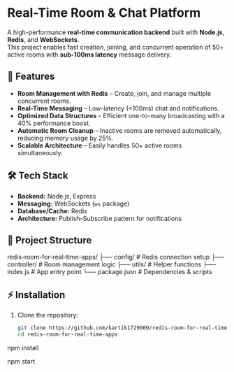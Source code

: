 # Real-Time Room & Chat Platform

A high-performance **real-time communication backend** built with **Node.js**, **Redis**, and **WebSockets**.  
This project enables fast creation, joining, and concurrent operation of 50+ active rooms with **sub-100ms latency** message delivery.

## 🚀 Features
- **Room Management with Redis** – Create, join, and manage multiple concurrent rooms.
- **Real-Time Messaging** – Low-latency (<100ms) chat and notifications.
- **Optimized Data Structures** – Efficient one-to-many broadcasting with a 40% performance boost.
- **Automatic Room Cleanup** – Inactive rooms are removed automatically, reducing memory usage by 25%.
- **Scalable Architecture** – Easily handles 50+ active rooms simultaneously.

## 🛠️ Tech Stack
- **Backend:** Node.js, Express
- **Messaging:** WebSockets (`ws` package)
- **Database/Cache:** Redis
- **Architecture:** Publish–Subscribe pattern for notifications

## 📂 Project Structure



redis-room-for-real-time-apps/
├── config/ # Redis connection setup
├── controller/ # Room management logic
├── utils/ # Helper functions
├── index.js # App entry point
└── package.json # Dependencies & scripts



## ⚡ Installation
1. Clone the repository:
   ```bash
   git clone https://github.com/kartik1729009/redis-room-for-real-time-apps.git
   cd redis-room-for-real-time-apps

npm install

npm start

